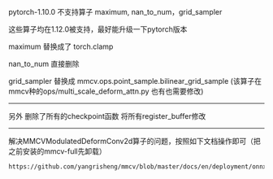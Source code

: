 pytorch-1.10.0 不支持算子 maximum, nan_to_num，grid_sampler

这些算子均在1.12.0被支持，最好能升级一下pytorch版本

maximum 替换成了 torch.clamp

nan_to_num 直接删除

grid_sampler 替换成  mmcv.ops.point_sample.bilinear_grid_sample (该算子在mmcv种的ops/multi_scale_deform_attn.py 也有也需要修改)


--------
另外 删除了所有的checkpoint函数
将所有register_buffer修改

-------

解决MMCVModulatedDeformConv2d算子的问题，按照如下文档操作即可（把之前安装的mmcv-full先卸载）

```
https://github.com/yangrisheng/mmcv/blob/master/docs/en/deployment/onnxruntime_op.md
```